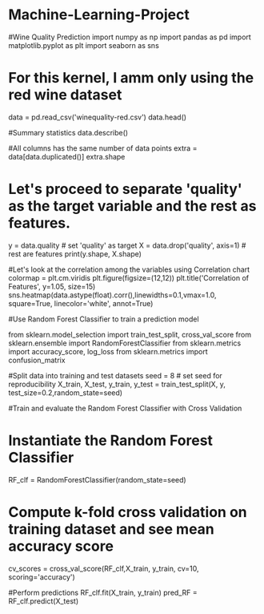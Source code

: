 # Machine-Learning-Project
#Wine Quality Prediction
import numpy as np
import pandas as pd
import matplotlib.pyplot as plt
import seaborn as sns

# For this kernel, I amm only using the red wine dataset
data = pd.read_csv('winequality-red.csv')
data.head()

#Summary statistics
data.describe()

#All columns has the same number of data points
extra = data[data.duplicated()]
extra.shape


# Let's proceed to separate 'quality' as the target variable and the rest as features.
y = data.quality                  # set 'quality' as target
X = data.drop('quality', axis=1)  # rest are features
print(y.shape, X.shape)

#Let's look at the correlation among the variables using Correlation chart
colormap = plt.cm.viridis
plt.figure(figsize=(12,12))
plt.title('Correlation of Features', y=1.05, size=15)
sns.heatmap(data.astype(float).corr(),linewidths=0.1,vmax=1.0, square=True,
            linecolor='white', annot=True)

#Use Random Forest Classifier to train a prediction model

from sklearn.model_selection import train_test_split, cross_val_score
from sklearn.ensemble import RandomForestClassifier
from sklearn.metrics import accuracy_score, log_loss
from sklearn.metrics import confusion_matrix

#Split data into training and test datasets
seed = 8 # set seed for reproducibility
X_train, X_test, y_train, y_test = train_test_split(X, y, test_size=0.2,random_state=seed)


#Train and evaluate the Random Forest Classifier with Cross Validation
# Instantiate the Random Forest Classifier
RF_clf = RandomForestClassifier(random_state=seed)


# Compute k-fold cross validation on training dataset and see mean accuracy score
cv_scores = cross_val_score(RF_clf,X_train, y_train, cv=10, scoring='accuracy')

#Perform predictions
RF_clf.fit(X_train, y_train)
pred_RF = RF_clf.predict(X_test)
